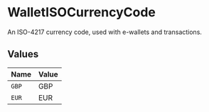 # WalletISOCurrencyCode

An ISO-4217 currency code, used with e-wallets and transactions.


## Values

| Name  | Value |
| ----- | ----- |
| `GBP` | GBP   |
| `EUR` | EUR   |